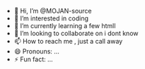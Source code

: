 - 👋 Hi, I’m @MOJAN-source
- 👀 I’m interested in coding
- 🌱 I’m currently learning a few htmll
- 💞️ I’m looking to collaborate on i dont know
- 📫 How to reach me , just a call away
- 😄 Pronouns: ...
- ⚡ Fun fact: ...

<!---
MOJAN-source/MOJAN-source is a ✨ special ✨ repository because its `README.md` (this file) appears on your GitHub profile.
You can click the Preview link to take a look at your changes.
--->
